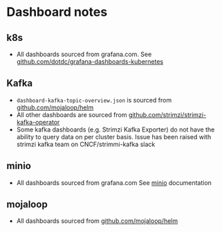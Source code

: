 # Dashboard notes
## k8s
- All dashboards sourced from grafana.com. See [github.com/dotdc/grafana-dashboards-kubernetes](https://github.com/dotdc/grafana-dashboards-kubernetes)

## Kafka
- `dashboard-kafka-topic-overview.json` is sourced from [github.com/mojaloop/helm](https://github.com/mojaloop/helm/blob/main/monitoring/dashboards/messaging/dashboard-kafka-topic-overview.json)
- All other dashboards are sourced from [github.com/strimzi/strimzi-kafka-operator](https://github.com/strimzi/strimzi-kafka-operator/tree/0.41.0/examples/metrics/grafana-dashboards)
- Some kafka dashboards (e.g. Strimzi Kafka Exporter) do not have the ability to query data on per cluster basis. Issue has been raised with strimzi kafka team on CNCF/strimmi-kafka slack   

## minio
- All dashboards sourced from grafana.com See [minio](https://min.io/docs/minio/container/operations/monitoring/grafana.html#minio-server-grafana-metrics) documentation

## mojaloop
- All dashboards sourced from [github.com/mojaloop/helm](https://github.com/mojaloop/helm/tree/main/monitoring/dashboards/mojaloop)